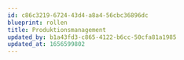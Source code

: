 ```yaml
---
id: c86c3219-6724-43d4-a8a4-56cbc36896dc
blueprint: rollen
title: Produktionsmanagement
updated_by: b1a43fd3-c865-4122-b6cc-50cfa81a1985
updated_at: 1656599802
---
```

